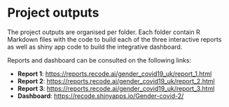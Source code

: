 # Project outputs 

The project outputs are organised per folder. Each folder contain R Markdown files with the code to build each of the three  interactive reports as well as shiny app code to build the integrative dashboard. 

Reports and dashboard can be consulted on the following links:

- **Report 1**: https://reports.recode.ai/gender_covid19_uk/report_1.html
- **Report 2**: https://reports.recode.ai/gender_covid19_uk/report_2.html
- **Report 3**: https://reports.recode.ai/gender_covid19_uk/report_3.html
- **Dashboard**: https://recode.shinyapps.io/Gender-covid-2/
